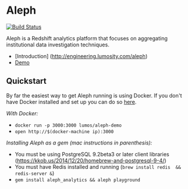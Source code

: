# Aleph

[![Build Status](https://api.travis-ci.org/lumoslabs/aleph.svg?branch=master)](https://magnum.travis-ci.com/lumoslabs/self_service_analytics)

Aleph is a Redshift analytics platform that focuses on aggregating institutional data investigation techniques. 

* [Introduction] (http://engineering.lumosity.com/aleph)
* [Demo](http://aleph-playground.lumosity.com/queries)


## Quickstart
By far the easiest way to get Aleph running is using Docker. If you don't have Docker installed and set up you can do so [here](https://docs.docker.com/mac/step_one/).

*With Docker:*

* `docker run -p 3000:3000 lumos/aleph-demo`
* `open http://$(docker-machine ip):3000`

*Installing Aleph as a gem (mac instructions in parenthesis):*

* You must be using PostgreSQL 9.2beta3 or later client libraries (https://kkob.us/2014/12/20/homebrew-and-postgresql-9-4/)
* You must have Redis installed and running (`brew install redis  && redis-server &`)
* `gem install aleph_analytics && aleph playground`
